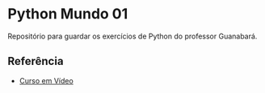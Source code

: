 # Python Mundo 01

Repositório para guardar os exercícios de Python do professor Guanabará. 

## Referência

 - [Curso em Vídeo](https://www.cursoemvideo.com)
 
